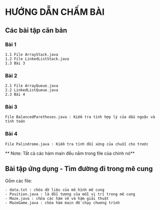 # HƯỚNG DẪN CHẤM BÀI 
## Các bài tập căn bản
### Bài 1

	1.1 File ArrayStack.java 
	1.2 File LinkedListStack.java 
	1.3 Bài 3
	
### Bài 2

	2.1 File ArrayQueue.java
	2.2 LinkedListQueue.java
	2.3 Bài 4

### Bài 3
	File BalancedParetheses.java : Kiểm tra tính hợp lý của dấu ngoặc và tính toán 
	
### Bài 4
	File Palindrome.java : Kiểm tra tính đối xứng của chuỗi cho trước 
	
** Note: Tất cả các hàm main đều nằm trong file của chính nó**

## Bài tập ứng dụng - Tìm đường đi trong mê cung
Gồm các file:

	- data.txt : chứa dữ liệu của mô hình mê cung 
	- Position.java : là đối tượng của mỗi vị trí trong mê cung 
	- Maze.java : chứa các hàm vẽ và hàm giải thuật 
	- MazeGame.java : chứa hàm main để chạy chương trình 